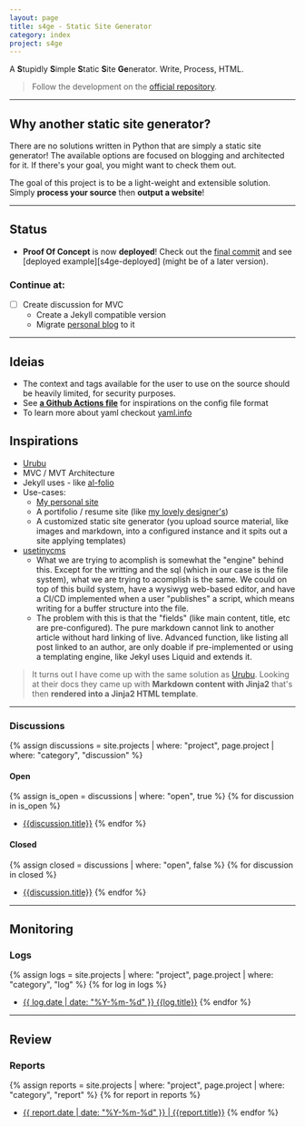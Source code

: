 ```yaml
---
layout: page
title: s4ge - Static Site Generator
category: index
project: s4ge
---
```

[s4ge]: https://github.com/mrmurilo75/s4ge-static-site-generator
[gh-actions-jekyll-run]: https://github.com/mrmurilo75/mrmurilo75.github.io/actions/runs/12022286759/workflow
[yaml-info]: https://www.yaml.info/learn/index.html
[Urubu]: https://urubu.jandecaluwe.com/
[al-folio]: https://github.com/alshedivat/al-folio
[personal-blog]: https://mrmurilo75.github.io/
[loi-portifolio-figma]: https://www.figma.com/proto/FbKcPFdBjrpp9hY66bOmhF/Portf%C3%B3lio-UX%2FUI?node-id=104-16&t=ULM5E8Qq4uNlbdiv-1
[usetinycms]: https://usetinycms.com
[s4ge-poc-commit]: https://github.com/mrmurilo75/s4ge-static-site-generator/commit/05fb6f0239946279873641da4a4faa3661742b29


A **S**tupidly **S**imple **S**tatic **S**ite **Ge**nerator. Write, Process, HTML.

> Follow the development on the [official repository][s4ge].

---

## Why another static site generator?

There are no solutions written in Python that are simply a static site generator! The available options are focused on blogging and architected for it. If there's your goal, you might want to check them out.

The goal of this project is to be a light-weight and extensible solution. Simply **process your source** then **output a website**!

---

## Status

* **Proof Of Concept** is now **deployed**! Check out the [final commit][s4ge-poc-commit] and see [deployed example][s4ge-deployed] (might be of a later version).

### Continue at:

- [ ] Create discussion for MVC
    - Create a Jekyll compatible version
    - Migrate [personal blog][personal-blog] to it

---

## Ideias

* The context and tags available for the user to use on the source should be heavily limited, for security purposes.
* See **[a Github Actions file][gh-actions-jekyll-run]** for inspirations on the config file format
* To learn more about yaml checkout [yaml.info][yaml-info]

## Inspirations

* [Urubu]
* MVC / MVT Architecture
* Jekyll uses - like [al-folio]
* Use-cases:
    * [My personal site][personal-blog]
    * A portifolio / resume site (like [my lovely designer's][loi-portifolio-figma])
    * A customized static site generator (you upload source material, like images and markdown, into a configured instance and it spits out a site applying templates)
* [usetinycms]
    * What we are trying to acomplish is somewhat the "engine" behind this. Except for the writting and the sql (which in our case is the file system), what we are trying to acomplish is the same. We could on top of this build system, have a wysiwyg web-based editor, and have a CI/CD implemented when a user "publishes" a script, which means writing for a buffer structure into the file.
    * The problem with this is that the "fields" (like main content, title, etc are pre-configured). The pure markdown cannot link to another article without hard linking of live. Advanced function, like listing all post linked to an author, are only doable if pre-implemented or using a templating engine, like Jekyl uses Liquid and extends it.

> It turns out I have come up with the same solution as [Urubu]. Looking at their docs they came up with **Markdown content with Jinja2** that's then **rendered into a Jinja2 HTML template**.

---

### Discussions

{% assign discussions = site.projects | where: "project", page.project | where: "category", "discussion" %}

#### Open

{% assign is_open = discussions | where: "open", true %}
{% for discussion in is_open %}
* [{{discussion.title}}]({{discussion.url}})
{% endfor %}

#### Closed

{% assign closed = discussions | where: "open", false %}
{% for discussion in closed %}
* [{{discussion.title}}]({{discussion.url}})
{% endfor %}

---

## Monitoring

### Logs

{% assign logs = site.projects | where: "project", page.project | where: "category", "log" %}
{% for log in logs %}
* [{{ log.date | date: "%Y-%m-%d" }} {{log.title}}]({{log.url}})
{% endfor %}

---

## Review

### Reports

{% assign reports = site.projects | where: "project", page.project | where: "category", "report" %}
{% for report in reports %}
* [{{ report.date | date: "%Y-%m-%d" }} \| {{report.title}}]({{report.url}})
{% endfor %}

